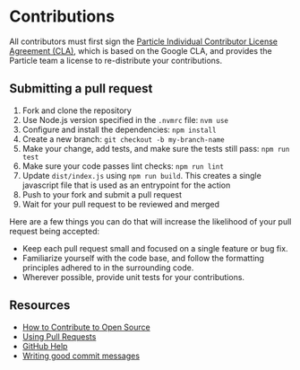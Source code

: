 # Contributions

All contributors must first sign the 
[Particle Individual Contributor License Agreement (CLA)](https://docs.google.com/a/particle.io/forms/d/1_2P-vRKGUFg5bmpcKLHO_qNZWGi5HKYnfrrkd-sbZoA/viewform), 
which is based on the Google CLA, and provides the Particle team a license to re-distribute your contributions.

## Submitting a pull request

1. Fork and clone the repository
1. Use Node.js version specified in the `.nvmrc` file: `nvm use`
1. Configure and install the dependencies: `npm install`
1. Create a new branch: `git checkout -b my-branch-name`
1. Make your change, add tests, and make sure the tests still pass: `npm run test`
1. Make sure your code passes lint checks: `npm run lint`
1. Update `dist/index.js` using `npm run build`. This creates a single javascript file that is used as an entrypoint for the action
1. Push to your fork and submit a pull request
1. Wait for your pull request to be reviewed and merged

Here are a few things you can do that will increase the likelihood of your pull request being accepted:

- Keep each pull request small and focused on a single feature or bug fix.
- Familiarize yourself with the code base, and follow the formatting principles adhered to in the surrounding code.
- Wherever possible, provide unit tests for your contributions.

## Resources

- [How to Contribute to Open Source](https://opensource.guide/how-to-contribute/)
- [Using Pull Requests](https://help.github.com/articles/about-pull-requests/)
- [GitHub Help](https://help.github.com)
- [Writing good commit messages](http://tbaggery.com/2008/04/19/a-note-about-git-commit-messages.html)
